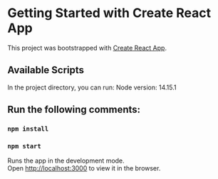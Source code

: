 # Getting Started with Create React App

This project was bootstrapped with [Create React App](https://github.com/facebook/create-react-app).

## Available Scripts

In the project directory, you can run:
Node version: 14.15.1

## Run the following comments:

### `npm install`
### `npm start`

Runs the app in the development mode.\
Open [http://localhost:3000](http://localhost:3000) to view it in the browser.
